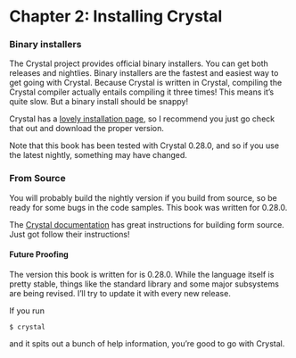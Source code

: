 # Chapter 2: Installing Crystal

### Binary installers <a id="binary-installers"></a>

The Crystal project provides official binary installers. You can get both releases and nightlies. Binary installers are the fastest and easiest way to get going with Crystal. Because Crystal is written in Crystal, compiling the Crystal compiler actually entails compiling it three times! This means it’s quite slow. But a binary install should be snappy!

Crystal has a [lovely installation page](http://crystal-lang.org/install/), so I recommend you just go check that out and download the proper version.

Note that this book has been tested with Crystal 0.28.0, and so if you use the latest nightly, something may have changed.

### From Source <a id="from-source"></a>

You will probably build the nightly version if you build from source, so be ready for some bugs in the code samples. This book was written for 0.28.0.

The [Crystal documentation](https://crystal-lang.org/install/from_sources/) has great instructions for building form source. Just got follow their instructions!

#### Future Proofing <a id="future-proofing"></a>

The version this book is written for is 0.28.0. While the language itself is pretty stable, things like the standard library and some major subsystems are being revised. I’ll try to update it with every new release.

If you run

```text
$ crystal
```

and it spits out a bunch of help information, you’re good to go with Crystal.

